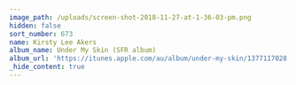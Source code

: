 ```yaml
---
image_path: /uploads/screen-shot-2018-11-27-at-1-36-03-pm.png
hidden: false
sort_number: 673
name: Kirsty Lee Akers
album_name: Under My Skin (SFR album)
album_url: 'https://itunes.apple.com/au/album/under-my-skin/1377117028'
_hide_content: true
---
```


